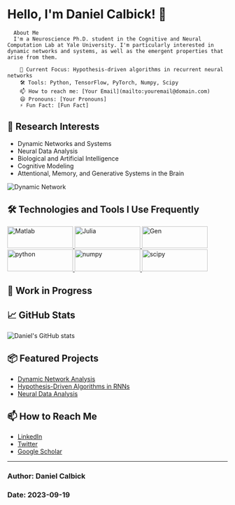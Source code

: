 # Hello, I'm Daniel Calbick! 👋


  
    
      About Me
      I'm a Neuroscience Ph.D. student in the Cognitive and Neural Computation Lab at Yale University. I'm particularly interested in dynamic networks and systems, as well as the emergent properties that arise from them.
      
        🧠 Current Focus: Hypothesis-driven algorithms in recurrent neural networks
        🛠 Tools: Python, TensorFlow, PyTorch, Numpy, Scipy
        📫 How to reach me: [Your Email](mailto:youremail@domain.com)
        😄 Pronouns: [Your Pronouns]
        ⚡ Fun Fact: [Fun Fact]
      
    
    
  


## 🌱 Research Interests

- Dynamic Networks and Systems
- Neural Data Analysis
- Biological and Artificial Intelligence
- Cognitive Modeling
- Attentional, Memory, and Generative Systems in the Brain

![Dynamic Network](https://raw.githubusercontent.com/yourusername/yourusername/main/dynamic_network.gif)

## 🛠 Technologies and Tools I Use Frequently 

<a href="https://www.mathworks.com/products/matlab.html">
    <img src="https://img.shields.io/badge/-Matlab-black?style=flat&logo=data:image/svg+xml;base64,numpy_logo.svg" alt="Matlab" width="150" height="50"/>
</a>

<a href="https://julialang.org/">
    <img src="https://img.shields.io/badge/-Julia-black?style=flat&logo=julia" alt="Julia" width="150" height="50"/>
</a>

<a href="https://www.gen.dev/">
    <img src="https://img.shields.io/badge/-Gen-black?style=flat&logo=data:image/svg+xml;base64,numpy_logo.svg" alt="Gen" width="150" height="50"/>
</a>

<a href="https://www.python.org/">
    <img src="https://img.shields.io/badge/-Python-black?style=flat&logo=python" alt="python" width="150" height="50"/>
</a>

<a href="https://numpy.org/">
    <img src="https://img.shields.io/badge/-Numpy-black?style=flat&logo=numpy" alt="numpy" width="150" height="50"/>
</a>

<a href="https://scipy.org/">
    <img src="https://img.shields.io/badge/-Scipy-black?style=flat&logo=scipy" alt="scipy" width="150" height="50"/>
</a>


## 🚧 Work in Progress


  


## 📈 GitHub Stats

![Daniel's GitHub stats](https://github-readme-stats.vercel.app/api?username=yourusername)

## 📦 Featured Projects

- [Dynamic Network Analysis](https://github.com/yourusername/dynamic-network-analysis)
- [Hypothesis-Driven Algorithms in RNNs](https://github.com/yourusername/hypothesis-driven-RNNs)
- [Neural Data Analysis](https://github.com/yourusername/neural-data-analysis)

## 📫 How to Reach Me

- [LinkedIn](https://linkedin.com/in/yourusername)
- [Twitter](https://twitter.com/yourusername)
- [Google Scholar](https://scholar.google.com/citations?user=yourID)

---

### Author: Daniel Calbick
### Date: 2023-09-19
